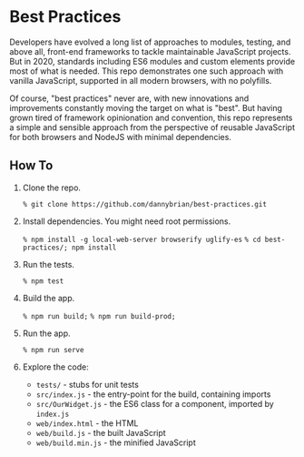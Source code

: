 # Best Practices

Developers have evolved a long list of approaches to modules, testing, and above all, front-end frameworks to tackle maintainable JavaScript projects. But in 2020, standards including ES6 modules and custom elements provide most of what is needed. This repo demonstrates one such approach with vanilla JavaScript, supported in all modern browsers, with no polyfills.

Of course, "best practices" never are, with new innovations and improvements constantly moving the target on what is "best". But having grown tired of framework opinionation and convention, this repo represents a simple and sensible approach from the perspective of reusable JavaScript for both browsers and NodeJS with minimal dependencies.

## How To 

1. Clone the repo.

   `% git clone https://github.com/dannybrian/best-practices.git`

2. Install dependencies. You might need root permissions.

   `% npm install -g local-web-server browserify uglify-es`
   `% cd best-practices/; npm install`

3. Run the tests.

   `% npm test`

4. Build the app.

   `% npm run build;`
   `% npm run build-prod;`

5. Run the app.

   `% npm run serve`

6. Explore the code:

    * `tests/` - stubs for unit tests
    * `src/index.js` - the entry-point for the build, containing imports
    * `src/OurWidget.js` - the ES6 class for a component, imported by `index.js`
    * `web/index.html` - the HTML
    * `web/build.js` - the built JavaScript
    * `web/build.min.js` - the minified JavaScript
    




